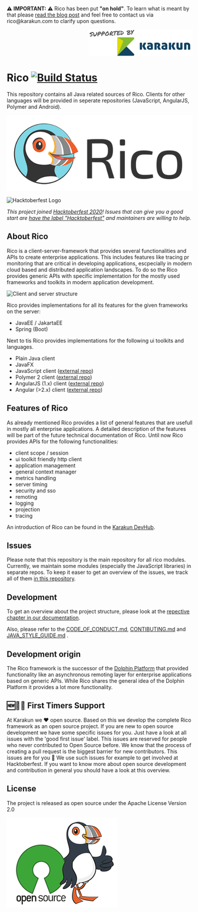 <p>
  ⚠️ <b>IMPORTANT:</b> ⚠️ Rico has been put <b>"on hold"</b>. To learn what is meant by that please <a href="https://dev.karakun.com/rico/2021/07/02/rico-on-hold.html">read the blog post</a>  and feel free to contact us via rico@karakun.com to clarify upon questions.<br />
</p>

<p align="right">
<a href="https://dev.karakun.com" target="_blank"><img src="readme/supported_by_karakun.png?raw=true" alt="Supported by Karakun"/></a>
</p>

# Rico [![Build Status](https://travis-ci.org/rico-projects/rico.svg?branch=master)](https://travis-ci.org/github/rico-projects/rico)

This repository contains all Java related sources of Rico. Clients for other languages will be provided in seperate repositories (JavaScript, AngularJS, Polymer and Android).

![Rico Logo](readme/rico_logo.png)

![Hacktoberfest Logo](https://hacktoberfest.digitalocean.com/assets/HF-full-logo-b05d5eb32b3f3ecc9b2240526104cf4da3187b8b61963dd9042fdc2536e4a76c.svg)

*This project joined [Hacktoberfest 2020](https://hacktoberfest.digitalocean.com/)!
Issues that can give you a good start are [have the label "Hacktoberfest"](https://github.com/rico-projects/rico/issues?q=is%3Aissue+is%3Aopen+label%3A%22Hacktoberfest%22) and maintainers are willing to help.*

## About Rico
Rico is a client-server-framework that provides several functionalities and APIs to create enterprise applications. This
includes features like tracing pr monitoring that are critical in developing applications, escpecially in modern cloud based 
and distributed application landscapes.
To do so the Rico provides generic APIs with specific implementation for the mostly used frameworks
and toolkits in modern application development. 

![Client and server structure](readme/client_and_server.png)

Rico provides implementations for all its features for the given frameworks on the server:

* JavaEE / JakartaEE
* Spring (Boot)

Next to tis Rico provides implementations for the following ui toolkits and languages.

* Plain Java client
* JavaFX
* JavaScript client ([external repo](https://github.com/rico-projects/rico-js))
* Polymer 2 client ([external repo](https://github.com/rico-projects/rico-polymer))
* AngularJS (1.x) client ([external repo](https://github.com/rico-projects/rico-angularjs))
* Angular (>2.x) client  ([external repo](https://github.com/rico-projects/rico-angular))

## Features of Rico
As already mentioned Rico provides a list of general features that are usefull in mostly all enterprise applications. A
detailed description of the features will be part of the future technical documentation of Rico. Until now Rico provides
APIs for the following functionalities:

* client scope / session
* ui toolkit friendly http client
* application management
* general context manager
* metrics handling
* server timing
* security and sso
* remoting
* logging
* projection
* tracing

An introduction of Rico can be found in the [Karakun DevHub](https://dev.karakun.com/rico/).

## Issues

Please note that this repository is the main repository for all rico modules. Currently, we maintain some modules (especially the JavaScript libraries) in separate repos. To keep it easer to get an overview of the issues, we track all of them [in this repository](https://github.com/rico-projects/rico/issues).

## Development
To get an overview about the project structure, please look at the [repective chapter in our documentation]( https://rico-projects.github.io/rico/#_project_structure ).

Also, please refer to the [CODE_OF_CONDUCT.md]( CODE_OF_CONDUCT.md ), [CONTIBUTING.md]( CONTIBUTING.md ) and  [JAVA_STYLE_GUIDE.md]( JAVA_STYLE_GUIDE.md ) .

## Development origin
The Rico framework is the successor of the [Dolphin Platform](https://github.com/canoo/dolphin-platform) that provided 
functionality like an asynchronous remoting layer for enterprise applications based on generic APIs. While Rico shares 
the general idea of the Dolphin Platform it provides a lot more functionality.

## 🆕🐥🐶 First Timers Support
At Karakun we ❤️ open source. Based on this we develop the complete Rico framework as an open source project. If you are new to open source development we have some specific issues for you. Just have a look at all issues with the 'good first issue' label. This issues are reserved for people who never contributed to Open Source before. We know that the process of creating a pull request is the biggest barrier for new contributors. This issues are for you 💝 We use such issues for example to get involved at Hacktoberfest. If you want to know more about open source development and contribution in general you should have a look at this overview.

## License
The project is released as open source under the Apache License Version 2.0

![Rico Open Source](readme/rico_os.png)
